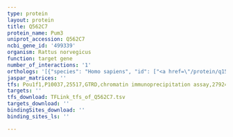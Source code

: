 ```yaml
---
type: protein
layout: protein
title: Q562C7
protein_name: Pum3
uniprot_accession: Q562C7
ncbi_gene_id: '499339'
organism: Rattus norvegicus
function: target gene
number_of_interactions: '1'
orthologs: '[{"species": "Homo sapiens", "id": ["<a href=\"/protein/q15397\">Q15397</a>"]}, {"species": "Danio rerio", "id": ["<a href=\"/protein/x1wgx5\">X1WGX5</a>"]}, {"species": "Mus musculus", "id": ["Q8BKS9"]}, {"species": "Caenorhabditis elegans", "id": ["<a href=\"/protein/q09622\">Q09622</a>"]}, {"species": "Drosophila melanogaster", "id": ["<a href=\"/protein/o61345\">O61345</a>"]}, {"species": "Saccharomyces cerevisiae", "id": ["<a href=\"/protein/q04373\">Q04373</a>"]}]'
jaspar_matrices: ''
tfs: Pou1f1,P10037,25517,GTRD,chromatin immunoprecipitation assay,27924024%5Buid%5D,No
targets: ''
tfs_download: TFLink_tfs_of_Q562C7.tsv
targets_download: ''
bindingSites_download: ''
binding_sites_ls: ''

---
```

